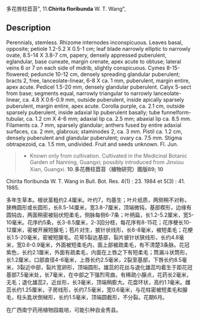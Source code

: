 多花唇柱苣苔",
11.**Chirita floribunda** W. T. Wang",

## Description
Perennials, stemless. Rhizome internodes inconspicuous. Leaves basal, opposite; petiole 1.2-5.2 X 0.5-1 cm; leaf blade narrowly elliptic to narrowly ovate, 8.5-14 X 3.8-7 cm, papery, densely appressed puberulent, eglandular, base cuneate, margin crenate, apex acute to obtuse; lateral veins 6 or 7 on each side of midrib, slightly conspicuous. Cymes 8-15-flowered; peduncle 10-12 cm, densely spreading glandular puberulent; bracts 2, free, lanceolate-linear, 6-8 X ca. 1 mm, puberulent, margin entire, apex acute. Pedicel 1.5-20 mm, densely glandular puberulent. Calyx 5-sect from base; segments equal, narrowly triangular to narrowly lanceolate-linear, ca. 4.8 X 0.6-0.9 mm, outside puberulent, inside apically sparsely puberulent, margin entire, apex acute. Corolla purple, ca. 2.1 cm, outside sparsely puberulent, inside adaxial lip puberulent basally; tube funnelform-tubular, ca. 1.2 cm X 4-6 mm; adaxial lip ca. 2.5 mm; abaxial lip ca. 8.5 mm. Filaments ca. 7 mm, sparsely glandular; anthers fused by entire adaxial surfaces, ca. 2 mm, glabrous; staminodes 2, ca. 3 mm. Pistil ca. 1.2 cm, densely puberulent and glandular puberulent; ovary ca. 7.5 mm. Stigma obtrapezoid, ca. 1.5 mm, undivided. Fruit and seeds unknown. Fl. Jun.

> * Known only from cultivation. Cultivated in the Medicinal Botanic Garden of Nanning, Guangxi; possibly introduced from Jinxiou Xian, Guangxi.
**10.多花唇柱苣苔（植物研究）图版89; 10**

Chirita floribunda W. T. Wang in Bull. Bot. Res. 4(1) : 23. 1984 et 5(3) : 41. 1985.

多年生草本。根状茎粗约2.4厘米。叶约7，均基生；叶片纸质，两侧稍不对称，狭椭圆形或长圆形，长8.5-14厘米，宽3.8-7厘米，顶端微钝，基部楔形，边缘有圆钝齿，两面稍密被贴伏短柔毛，侧脉每侧6-7条；叶柄扁，长1.2-5.2厘米，宽5-10毫米。花序约5条，长3-8.5厘米，2-3回分枝，每花序有8-15花；花序梗长10-12厘米，密被开展短腺毛；苞片对生，披针状线形，长6-8毫米，被短柔毛；花梗长1.5-20毫米，密被短腺毛。花萼5裂达基部，裂片披针状狭线形，长约4.8毫米，宽0.6-0.9毫米，外面被短柔毛内，面上部被疏柔毛，有不清楚3条脉。花冠紫色，长约2.1厘米，外面有疏柔毛，内面在上唇之下有短柔毛；筒漏斗状筒形，长1.2厘米，口部直径4-6毫米，上唇长约2.5毫米，2裂至基部，下唇长约8.5毫米，3裂近中部，裂片宽卵形，顶端圆形。雄蕊的花丝与退化雄蕊均着生于距花冠基部7.5毫米处，长7毫米，在中部之下强烈弯曲，有稀疏小腺点，花药长2毫米，无毛；退化雄蕊2，近丝形，长3毫米，顶端稍膨大。花盘环状，高约1.1毫米。雌蕊长约1.25厘米，子房线形，长约7.5毫米，宽0.6毫米，与花柱密被短柔毛和腺毛，柱头匙状倒梯形，长约1.5毫米，顶端圆截形，不分裂。花期6月。

在广西南宁药用植物园栽培，可能引种自金秀县。
